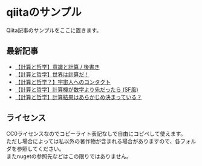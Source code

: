# qiitaのサンプル
Qiita記事のサンプルをここに置きます。

## 最新記事
<!-- QIITA:START -->
- [【計算と哲学】意識と計算 / 後書き](https://qiita.com/kurema/items/3e9e2c3b2f6b6bbce094)
- [【計算と哲学】世界は計算だ！](https://qiita.com/kurema/items/c1deae7e5539b893f936)
- [【計算と哲学？】宇宙人へのコンタクト](https://qiita.com/kurema/items/a30377b322ddcc35d01e)
- [【計算と哲学】計算機が数学より先だったら &lpar;SF風&rpar;](https://qiita.com/kurema/items/9f86aef8b7306c46d5c3)
- [【計算と哲学】計算結果はあらかじめ決まっている？](https://qiita.com/kurema/items/4155c2349ecb093baf14)
<!-- QIITA:END -->

## ライセンス
CC0ライセンスなのでコピーライト表記なしで自由にコピペして使えます。  
ただし場合によっては私以外の著作物が含まれる場合がありますので、各フォルダを参照してください。  
またnugetの参照先などはこの限りではありません。
